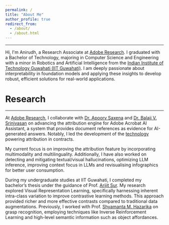 ```yaml
---
permalink: /
title: "About Me"
author_profile: true
redirect_from: 
  - /about/
  - /about.html
---
```


---

Hi, I'm Anirudh, a Research Associate at [Adobe Research](https://research.adobe.com/). I graduated with a Bachelor of Technology, majoring in Computer Science and Engineering with a minor in Robotics and Artificial Intelligence from the [Indian Institute of Technology Guwahati (IIT Guwahati)](https://www.iitg.ac.in/). I am deeply passionate about interpretability in foundation models and applying these insights to develop robust, efficient solutions for real-world applications. 

 # Research 
 ---
At [Adobe Research](https://research.adobe.com/), I collaborate with [Dr. Apoorv Saxena](https://research.adobe.com/person/apoorv-saxena/) and [Dr. Balaji V. Srinivasan](https://research.adobe.com/person/balaji-vasan-srinivasan/) on advancing the attribution engine for Adobe Acrobat AI Assistant, a system that provides document references as evidence for AI-generated answers. Notably, I led the development of the [technology](https://arxiv.org/abs/2411.19187) powering attribution in contracts.

My current focus is on improving the attribution feature by incorporating multimodality and multilinguality. Additionally, I have also worked on detecting and mitigating textual/visual hallucinations, optimizing LLM inference, improving context focus in LLMs and revisualising infographics for better user consumption.

During my undergraduate studies at IIT Guwahati, I completed my bachelor’s thesis under the guidance of Prof. [Arijit Sur](https://www.iitg.ac.in/arijit/). My research explored Visual Representation Learning, specifically harnessing inherent intra-class variation to improve contrastive learning methods. This approach provided richer and more effective contrasts compared to traditional data augmentations. Previously, I worked with Prof. [Shyamanta M. Hazarika](https://www.iitg.ac.in/s.m.hazarika/) on grasp recognition, employing techniques like Inverse Reinforcement Learning and high-level semantic information such as object affordances. 
